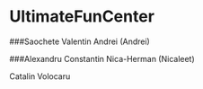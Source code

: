 # UltimateFunCenter

###Saochete Valentin Andrei (Andrei)

###Alexandru Constantin Nica-Herman (Nicaleet)

Catalin Volocaru

